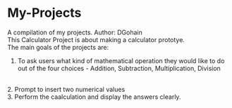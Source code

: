 # My-Projects
A compilation of my projects.
Author: DGohain
<br>
This Calculator Project is about making a calculator prototye. 
<br>
The main goals of the projects are:
<br>
1. To ask users what kind of mathematical operation they would like to do out of the four choices - Addition, Subtraction, Multiplication, Division
<br>
2. Prompt to insert two numerical values
<br>
3. Perform the caalculation and display the answers clearly.